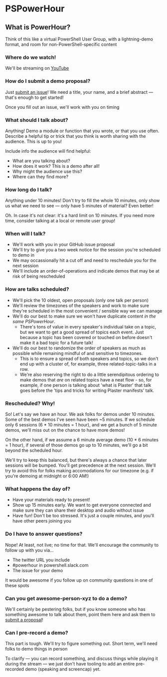 # PSPowerHour

## What is PowerHour?

Think of this like a virtual PowerShell User Group, with a lightning-demo format, and room for non-PowerShell-specific content

### Where do we watch!

We'll be streaming on [YouTube](https://www.youtube.com/channel/UCtHKcGei3EjxBNYQCFZ3WNQ)

### How do I submit a demo proposal?

Just [submit an issue](https://github.com/PSPowerHour/PSPowerHour/issues/new)!
We need a title, your name, and a brief abstract — that's enough to get started!

Once you fill out an issue, we'll work with you on timing

### What should I talk about?

Anything!  Demo a module or function that you wrote, or that you use often.
Describe a helpful tip or trick that you think is worth sharing with the audience.
This is up to you!

Include info the audience will find helpful:

* What are you talking about?
* How does it work? This is a demo after all!
* Why might the audience use this?
* Where can they find more?

### How long do I talk?

Anything under 10 minutes!
Don't try to fill the whole 10 minutes, only show us what we need to see — only have 5 minutes of material?
Even better!

Oh.  In case it's not clear: it's a hard limit on 10 minutes.
If you need more time, consider talking at a local or remote user group!

### When will I talk?

* We'll work with you in your GitHub issue proposal
* We'll try to give you a two week notice for the session you're scheduled to demo in
* We may occassionally hit a cut off and need to reschedule you for the next session
* We'll include an order-of-operations and indicate demos that may be at risk of being rescheduled

### How are talks scheduled?

* We'll pick the 10 oldest, open proposals (only one talk per person)
* We'll review the timezones of the speakers and work to make sure they're scheduled in the most convenient / sensible way we can manage
* We'll do our best to make sure we won't have duplicate content _in the same PSPowerHour_.
  * There's tons of value in every speaker's individual take on a topic, but we want to get a good spread of topics each event.
    Just because a topic has been covered or touched on before doesn't make it a bad topic for a future talk!
* We'll do our best to randomize the order of speakers as much as possible while remaining mindful of and sensitive to timezones.
  * This is to ensure a spread of both speakers and topics, so we don't end up with a cluster of, for example, three related-topic-talks in a row.
  * We're also reserving the right to do a little serendipitous ordering to make demos that _are_ on related topics have a neat flow - so, for example, if one person is talking about 'what is Plaster' that talk goes before the 'tips and tricks for writing Plaster manifests' talk.

### Rescheduled?  Why!

So!  Let's say we have an hour.
We ask folks for demos under 10 minutes.
Some of the best demos I've seen have been ~5 minutes.
If we schedule only 6 sessions (6 * 10 minutes = 1 hour), and we get a bunch of 5 minute demos, we'll miss out on the chance to have more demos!

On the other hand, if we assume a 6 minute average demo (10 * 6 minutes = 1 hour), if several of those demos go up to 10 minutes, we'll go a bit beyond the scheduled hour.

We'll try to keep this balanced, but there's always a chance that later sessions will be bumped. 
You'll get precedence at the next session.
We'll try to avoid this for folks making accomodations for our timezone (e.g. if you're demoing at midnight or 6:00 AM!)

### What happens the day of?

* Have your materials ready to present!
* Show up 15 minutes early.
  We want to get everyone connected and make sure they can share their desktop and audio without issue
* Have fun!  Don't be too stressed.
  It's just a couple minutes, and you'll have other peers joining you

### Do I have to answer questions?

Nope!  At least, not live; no time for that.
We'll encourage the community to follow up with you via...

* The twitter URL you include
* #powerhour in powershell.slack.com
* The issue for your demo

It would be awesome if you follow up on community questions in one of these spots

### Can you get awesome-person-xyz to do a demo?

We'll certainly be pestering folks, but if you know someone who has something awesome to talk about them, point them here and ask them to [submit a proposal](https://github.com/PSPowerHour/PSPowerHour/issues/new)!

### Can I pre-record a demo?

This part is tough.
We'll try to figure something out.
Short term, we'll need folks to demo things in person

To clarify — you can record something, and discuss things while playing it during the stream — we just don't have tooling to add an entire pre-recorded demo (speaking and screencap) yet.
